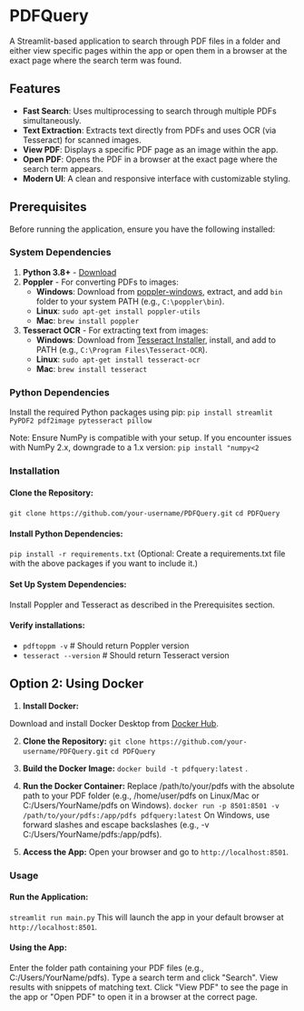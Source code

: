 # PDFQuery



A Streamlit-based application to search through PDF files in a folder and either view specific pages within the app or open them in a browser at the exact page where the search term was found.

## Features
- **Fast Search**: Uses multiprocessing to search through multiple PDFs simultaneously.
- **Text Extraction**: Extracts text directly from PDFs and uses OCR (via Tesseract) for scanned images.
- **View PDF**: Displays a specific PDF page as an image within the app.
- **Open PDF**: Opens the PDF in a browser at the exact page where the search term appears.
- **Modern UI**: A clean and responsive interface with customizable styling.

## Prerequisites
Before running the application, ensure you have the following installed:

### System Dependencies
1. **Python 3.8+** - [Download](https://www.python.org/downloads/)
2. **Poppler** - For converting PDFs to images:
   - **Windows**: Download from [poppler-windows](https://github.com/oschwartz10612/poppler-windows/releases), extract, and add `bin` folder to your system PATH (e.g., `C:\poppler\bin`).
   - **Linux**: `sudo apt-get install poppler-utils`
   - **Mac**: `brew install poppler`
3. **Tesseract OCR** - For extracting text from images:
   - **Windows**: Download from [Tesseract Installer](https://github.com/UB-Mannheim/tesseract/wiki), install, and add to PATH (e.g., `C:\Program Files\Tesseract-OCR`).
   - **Linux**: `sudo apt-get install tesseract-ocr`
   - **Mac**: `brew install tesseract`

### Python Dependencies
Install the required Python packages using pip:
`pip install streamlit PyPDF2 pdf2image pytesseract pillow`


Note: Ensure NumPy is compatible with your setup. If you encounter issues with NumPy 2.x, downgrade to a 1.x version:
`pip install "numpy<2`
### Installation
#### Clone the Repository:
`git clone https://github.com/your-username/PDFQuery.git`
`cd PDFQuery`

#### Install Python Dependencies:

`pip install -r requirements.txt`
(Optional: Create a requirements.txt file with the above packages if you want to include it.)
#### Set Up System Dependencies:
Install Poppler and Tesseract as described in the Prerequisites section.

#### Verify installations:
- `pdftoppm -v`  # Should return Poppler version
- `tesseract --version`  # Should return Tesseract version

## Option 2: Using Docker
1. **Install Docker:**

Download and install Docker Desktop from [Docker Hub](https://www.docker.com/products/docker-desktop/).

2. **Clone the Repository:**
`git clone https://github.com/your-username/PDFQuery.git`
`cd PDFQuery`

3. **Build the Docker Image:**
`docker build -t pdfquery:latest` .

4. **Run the Docker Container:**
Replace /path/to/your/pdfs with the absolute path to your PDF folder (e.g., /home/user/pdfs on Linux/Mac or C:/Users/YourName/pdfs on Windows).
`docker run -p 8501:8501 -v /path/to/your/pdfs:/app/pdfs pdfquery:latest`
On Windows, use forward slashes and escape backslashes (e.g., -v C:/Users/YourName/pdfs:/app/pdfs).

5. **Access the App:**
Open your browser and go to `http://localhost:8501`.


### Usage
#### Run the Application:
`streamlit run main.py`
This will launch the app in your default browser at `http://localhost:8501`.

#### Using the App:

Enter the folder path containing your PDF files (e.g., C:/Users/YourName/pdfs).
Type a search term and click "Search".
View results with snippets of matching text.
Click "View PDF" to see the page in the app or "Open PDF" to open it in a browser at the correct page.
